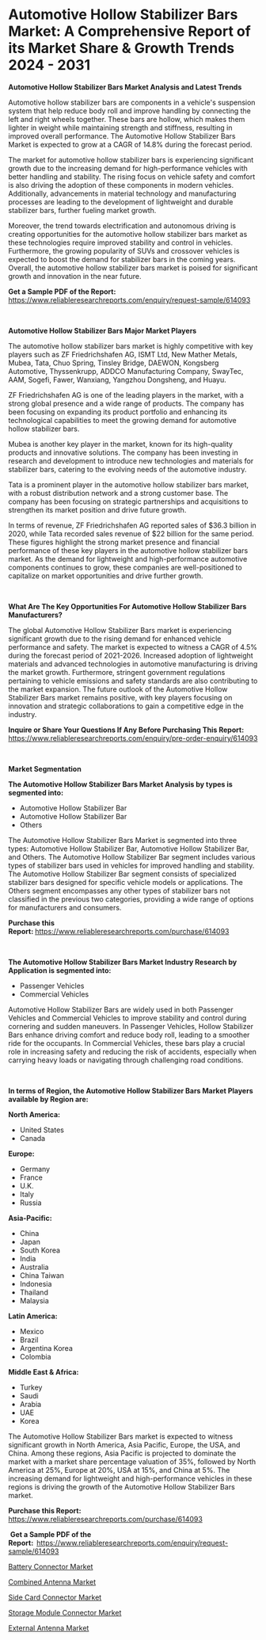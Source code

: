 <p><h1>Automotive Hollow Stabilizer Bars Market: A Comprehensive Report of its Market Share & Growth Trends 2024 - 2031</h1></p><p><strong>Automotive Hollow Stabilizer Bars Market Analysis and Latest Trends</strong></p>
<p><p>Automotive hollow stabilizer bars are components in a vehicle's suspension system that help reduce body roll and improve handling by connecting the left and right wheels together. These bars are hollow, which makes them lighter in weight while maintaining strength and stiffness, resulting in improved overall performance. The Automotive Hollow Stabilizer Bars Market is expected to grow at a CAGR of 14.8% during the forecast period.</p><p>The market for automotive hollow stabilizer bars is experiencing significant growth due to the increasing demand for high-performance vehicles with better handling and stability. The rising focus on vehicle safety and comfort is also driving the adoption of these components in modern vehicles. Additionally, advancements in material technology and manufacturing processes are leading to the development of lightweight and durable stabilizer bars, further fueling market growth.</p><p>Moreover, the trend towards electrification and autonomous driving is creating opportunities for the automotive hollow stabilizer bars market as these technologies require improved stability and control in vehicles. Furthermore, the growing popularity of SUVs and crossover vehicles is expected to boost the demand for stabilizer bars in the coming years. Overall, the automotive hollow stabilizer bars market is poised for significant growth and innovation in the near future.</p></p>
<p><strong>Get a Sample PDF of the Report:&nbsp;</strong> <a href="https://www.reliableresearchreports.com/enquiry/request-sample/614093">https://www.reliableresearchreports.com/enquiry/request-sample/614093</a></p>
<p>&nbsp;</p>
<p><strong>Automotive Hollow Stabilizer Bars Major Market Players</strong></p>
<p><p>The automotive hollow stabilizer bars market is highly competitive with key players such as ZF Friedrichshafen AG, ISMT Ltd, New Mather Metals, Mubea, Tata, Chuo Spring, Tinsley Bridge, DAEWON, Kongsberg Automotive, Thyssenkrupp, ADDCO Manufacturing Company, SwayTec, AAM, Sogefi, Fawer, Wanxiang, Yangzhou Dongsheng, and Huayu.</p><p>ZF Friedrichshafen AG is one of the leading players in the market, with a strong global presence and a wide range of products. The company has been focusing on expanding its product portfolio and enhancing its technological capabilities to meet the growing demand for automotive hollow stabilizer bars.</p><p>Mubea is another key player in the market, known for its high-quality products and innovative solutions. The company has been investing in research and development to introduce new technologies and materials for stabilizer bars, catering to the evolving needs of the automotive industry.</p><p>Tata is a prominent player in the automotive hollow stabilizer bars market, with a robust distribution network and a strong customer base. The company has been focusing on strategic partnerships and acquisitions to strengthen its market position and drive future growth.</p><p>In terms of revenue, ZF Friedrichshafen AG reported sales of $36.3 billion in 2020, while Tata recorded sales revenue of $22 billion for the same period. These figures highlight the strong market presence and financial performance of these key players in the automotive hollow stabilizer bars market. As the demand for lightweight and high-performance automotive components continues to grow, these companies are well-positioned to capitalize on market opportunities and drive further growth.</p></p>
<p>&nbsp;</p>
<p><strong>What Are The Key Opportunities For Automotive Hollow Stabilizer Bars Manufacturers?</strong></p>
<p><p>The global Automotive Hollow Stabilizer Bars market is experiencing significant growth due to the rising demand for enhanced vehicle performance and safety. The market is expected to witness a CAGR of 4.5% during the forecast period of 2021-2026. Increased adoption of lightweight materials and advanced technologies in automotive manufacturing is driving the market growth. Furthermore, stringent government regulations pertaining to vehicle emissions and safety standards are also contributing to the market expansion. The future outlook of the Automotive Hollow Stabilizer Bars market remains positive, with key players focusing on innovation and strategic collaborations to gain a competitive edge in the industry.</p></p>
<p><strong>Inquire or Share Your Questions If Any Before Purchasing This Report:</strong> <a href="https://www.reliableresearchreports.com/enquiry/pre-order-enquiry/614093">https://www.reliableresearchreports.com/enquiry/pre-order-enquiry/614093</a></p>
<p>&nbsp;</p>
<p><strong>Market Segmentation</strong></p>
<p><strong>The Automotive Hollow Stabilizer Bars Market Analysis by types is segmented into:</strong></p>
<p><ul><li>Automotive Hollow Stabilizer Bar</li><li>Automotive Hollow Stabilizer Bar</li><li>Others</li></ul></p>
<p><p>The Automotive Hollow Stabilizer Bars Market is segmented into three types: Automotive Hollow Stabilizer Bar, Automotive Hollow Stabilizer Bar, and Others. The Automotive Hollow Stabilizer Bar segment includes various types of stabilizer bars used in vehicles for improved handling and stability. The Automotive Hollow Stabilizer Bar segment consists of specialized stabilizer bars designed for specific vehicle models or applications. The Others segment encompasses any other types of stabilizer bars not classified in the previous two categories, providing a wide range of options for manufacturers and consumers.</p></p>
<p><strong>Purchase this Report:&nbsp;</strong><a href="https://www.reliableresearchreports.com/purchase/614093">https://www.reliableresearchreports.com/purchase/614093</a></p>
<p>&nbsp;</p>
<p><strong>The Automotive Hollow Stabilizer Bars Market Industry Research by Application is segmented into:</strong></p>
<p><ul><li>Passenger Vehicles</li><li>Commercial Vehicles</li></ul></p>
<p><p>Automotive Hollow Stabilizer Bars are widely used in both Passenger Vehicles and Commercial Vehicles to improve stability and control during cornering and sudden maneuvers. In Passenger Vehicles, Hollow Stabilizer Bars enhance driving comfort and reduce body roll, leading to a smoother ride for the occupants. In Commercial Vehicles, these bars play a crucial role in increasing safety and reducing the risk of accidents, especially when carrying heavy loads or navigating through challenging road conditions.</p></p>
<p>&nbsp;</p>
<p><strong>In terms of Region, the Automotive Hollow Stabilizer Bars Market Players available by Region are:</strong></p>
<p>
    <p> <strong> North America: </strong>
        <ul>
            <li>United States</li>
            <li>Canada</li>
        </ul>
        </p> 
    <p> <strong> Europe: </strong>
        <ul>
            <li>Germany</li>
            <li>France</li>
            <li>U.K.</li>
            <li>Italy</li>
            <li>Russia</li>
        </ul>
        </p> 
    <p> <strong> Asia-Pacific: </strong>
        <ul>
            <li>China</li>
            <li>Japan</li>
            <li>South Korea</li>
            <li>India</li>
            <li>Australia</li>
            <li>China Taiwan</li>
            <li>Indonesia</li>
            <li>Thailand</li>
            <li>Malaysia</li>
        </ul>
        </p> 
    <p> <strong> Latin America: </strong>
        <ul>
            <li>Mexico</li>
            <li>Brazil</li>
            <li>Argentina Korea</li>
            <li>Colombia</li>
        </ul>
        </p> 
    <p> <strong> Middle East & Africa: </strong>
        <ul>
            <li>Turkey</li>
            <li>Saudi</li>
            <li>Arabia</li>
            <li>UAE</li>
            <li>Korea</li>
        </ul>
    </p>
    </p>
<p><p>The Automotive Hollow Stabilizer Bars market is expected to witness significant growth in North America, Asia Pacific, Europe, the USA, and China. Among these regions, Asia Pacific is projected to dominate the market with a market share percentage valuation of 35%, followed by North America at 25%, Europe at 20%, USA at 15%, and China at 5%. The increasing demand for lightweight and high-performance vehicles in these regions is driving the growth of the Automotive Hollow Stabilizer Bars market.</p></p>
<p><strong>Purchase this Report: </strong><a href="https://www.reliableresearchreports.com/purchase/614093">https://www.reliableresearchreports.com/purchase/614093</a></p>
<p>&nbsp;<strong>Get a Sample PDF of the Report:&nbsp;&nbsp;</strong><a href="https://www.reliableresearchreports.com/enquiry/request-sample/614093">https://www.reliableresearchreports.com/enquiry/request-sample/614093</a></p>
<p><strong></strong></p>
<p><p><a href="https://github.com/gdfhhhj/Market-Research-Report-List-3/blob/main/battery-connector-market.md">Battery Connector Market</a></p><p><a href="https://github.com/julyju69/Market-Research-Report-List-2/blob/main/combined-antenna-market.md">Combined Antenna Market</a></p><p><a href="https://github.com/nathandecarvalho/Market-Research-Report-List-2/blob/main/side-card-connector-market.md">Side Card Connector Market</a></p><p><a href="https://github.com/kufem1/Market-Research-Report-List-1/blob/main/storage-module-connector-market.md">Storage Module Connector Market</a></p><p><a href="https://github.com/kosella/Market-Research-Report-List-2/blob/main/external-antenna-market.md">External Antenna Market</a></p></p>